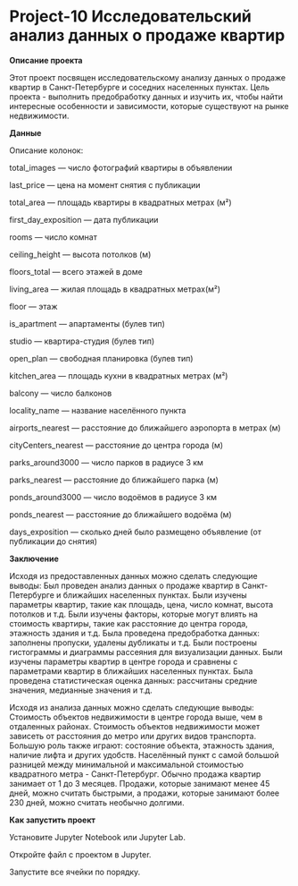 # Project-10 Исследовательский анализ данных о продаже квартир

**Описание проекта**

Этот проект посвящен исследовательскому анализу данных о продаже квартир в Санкт-Петербурге и соседних населенных пунктах. Цель проекта - выполнить предобработку данных и изучить их, чтобы найти интересные особенности и зависимости, которые существуют на рынке недвижимости.

**Данные**

Описание колонок:

total_images — число фотографий квартиры в объявлении

last_price — цена на момент снятия с публикации

total_area — площадь квартиры в квадратных метрах (м²)

first_day_exposition — дата публикации

rooms — число комнат

ceiling_height — высота потолков (м)

floors_total — всего этажей в доме

living_area — жилая площадь в квадратных метрах(м²)

floor — этаж

is_apartment — апартаменты (булев тип)

studio — квартира-студия (булев тип)

open_plan — свободная планировка (булев тип)

kitchen_area — площадь кухни в квадратных метрах (м²)

balcony — число балконов

locality_name — название населённого пункта

airports_nearest — расстояние до ближайшего аэропорта в метрах (м)

cityCenters_nearest — расстояние до центра города (м)

parks_around3000 — число парков в радиусе 3 км

parks_nearest — расстояние до ближайшего парка (м)

ponds_around3000 — число водоёмов в радиусе 3 км

ponds_nearest — расстояние до ближайшего водоёма (м)

days_exposition — сколько дней было размещено объявление (от публикации до снятия)

**Заключение**

Исходя из предоставленных данных можно сделать следующие выводы: Был проведен анализ данных о продаже квартир в Санкт-Петербурге и ближайших населенных пунктах. Были изучены параметры квартир, такие как площадь, цена, число комнат, высота потолков и т.д. Были изучены факторы, которые могут влиять на стоимость квартиры, такие как расстояние до центра города, этажность здания и т.д. Была проведена предобработка данных: заполнены пропуски, удалены дубликаты и т.д. Были построены гистограммы и диаграммы рассеяния для визуализации данных. Были изучены параметры квартир в центре города и сравнены с параметрами квартир в ближайших населенных пунктах. Была проведена статистическая оценка данных: рассчитаны средние значения, медианные значения и т.д.

Исходя из анализа данных можно сделать следующие выводы: Стоимость объектов недвижимости в центре города выше, чем в отдаленных районах. Стоимость объектов недвижимости может зависеть от расстояния до метро или других видов транспорта. Большую роль также играют: состояние объекта, этажность здания, наличие лифта и других удобств. Населённый пункт с самой большой разницей между минимальной и максимальной стоимостью квадратного метра - Санкт-Петербург. Обычно продажа квартир занимает от 1 до 3 месяцев. Продажи, которые занимают менее 45 дней, можно считать быстрыми, а продажи, которые занимают более 230 дней, можно считать необычно долгими.

**Как запустить проект**

Установите Jupyter Notebook или Jupyter Lab.

Откройте файл с проектом в Jupyter.

Запустите все ячейки по порядку.

